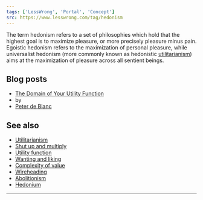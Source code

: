 ```yaml
---
tags: ['LessWrong', 'Portal', 'Concept']
src: https://www.lesswrong.com/tag/hedonism
---
```


The term hedonism refers to a set of philosophies which hold that the highest goal is to maximize pleasure, or more precisely pleasure minus pain. Egoistic hedonism refers to the maximization of personal pleasure, while universalist hedonism (more commonly known as hedonistic [utilitarianism](https://www.lesswrong.com/tag/utilitarianism)) aims at the maximization of pleasure across all sentient beings.

## Blog posts
- [The Domain of Your Utility Function](http://lesswrong.com/lw/116/the_domain_of_your_utility_function/)
-  by 
- [Peter de Blanc](https://wiki.lesswrong.com/wiki/Peter_de_Blanc)

## See also
- [Utilitarianism](https://www.lesswrong.com/tag/utilitarianism)
- [Shut up and multiply](https://www.lesswrong.com/tag/shut-up-and-multiply)
- [Utility function](https://www.lesswrong.com/tag/utility-functions)
- [Wanting and liking](https://www.lesswrong.com/tag/wanting-and-liking)
- [Complexity of value](https://www.lesswrong.com/tag/complexity-of-value)
- [Wireheading](https://www.lesswrong.com/tag/wireheading)
- [Abolitionism](https://www.lesswrong.com/tag/abolitionism)
- [Hedonium](https://wiki.lesswrong.com/wiki/Hedonium)



---

